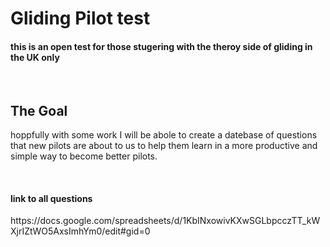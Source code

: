 <h1>Gliding Pilot test</h1>
<h4>this is an open test for those stugering with the theroy side of gliding in the <stong>UK only</stong></h4>
<br/>
<h2>The Goal</h2>
<p>hoppfully with some work I will be abole to create a datebase of questions that new pilots are about to us to help them learn in a more productive and simple way to become better pilots.</p>
<br/>
<h4>link to all questions</h4> 
<p>https://docs.google.com/spreadsheets/d/1KbINxowivKXwSGLbpcczTT_kWXjrIZtWO5AxsImhYm0/edit#gid=0</p>
